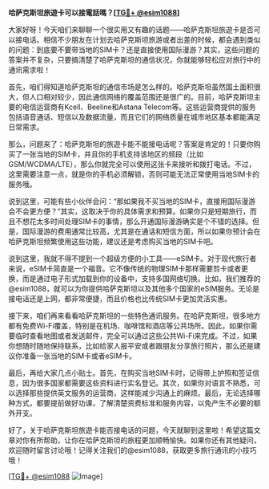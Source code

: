 **哈萨克斯坦旅遊卡可以接電話嗎？[[TG💪+ @esim1088](https://t.me/s/esim1088)]**

大家好呀！今天咱们来聊聊一个很实用又有趣的话题——哈萨克斯坦旅遊卡是否可以接电话。相信不少朋友在计划去哈萨克斯坦旅游或者出差的时候，都会遇到类似的问题：到底要不要带当地的SIM卡？还是直接使用国际漫游？其实，这些问题的答案并不复杂，只要搞清楚了哈萨克斯坦的通信状况，你就能够轻松应对旅行中的通讯需求啦！

首先，咱们得知道哈萨克斯坦的通信市场是怎么样的。哈萨克斯坦虽然国土面积很大，但人口相对较少，因此通信网络的覆盖范围还是很广的。目前，哈萨克斯坦主要的电信运营商有Kcell、Beeline和Astana Telecom等。这些运营商提供的服务包括语音通话、短信以及数据流量，而且它们的网络质量在城市地区基本都能满足日常需求。

那么，问题来了：哈萨克斯坦的旅遊卡能不能接电话呢？答案是肯定的！只要你购买了一张当地的SIM卡，并且你的手机支持该地区的频段（比如GSM/WCDMA/LTE），那么你就完全可以使用这张卡来接听和拨打电话。不过，这里需要注意一点，就是你的手机必须解锁，否则可能无法正常使用当地SIM卡的服务哦。

说到这里，可能有些小伙伴会问：“那如果我不买当地的SIM卡，直接用国际漫游会不会更方便？”其实，这取决于你的具体需求和预算。如果你只是短期旅行，而且不想花太多时间处理SIM卡的事情，那么开通国际漫游确实是个不错的选择。但是，国际漫游的费用通常比较高，尤其是在通话和短信方面，所以如果你预计会在哈萨克斯坦频繁使用这些功能，建议还是考虑购买当地的SIM卡吧。

说到这里，我就不得不提到一个超级方便的小工具——eSIM卡。对于现代旅行者来说，eSIM卡简直是一个福音。它不像传统的物理SIM卡那样需要剪卡或者更换，而是通过电子形式加载到你的设备中，支持多国网络切换。比如，我们推荐的@esim1088，就可以为你提供哈萨克斯坦以及其他多个国家的eSIM服务。无论是接电话还是上网，都非常便捷，而且价格也比传统SIM卡更加灵活实惠。

接下来，咱们再来看看哈萨克斯坦的一些特色通讯服务。在哈萨克斯坦，很多地方都有免费Wi-Fi覆盖，特别是在机场、咖啡馆和酒店等公共场所。因此，如果你需要临时查看地图或者发送邮件，完全可以通过这些公共Wi-Fi来完成。不过，如果你想随时随地保持联系，比如给家人报平安或者跟朋友分享旅行照片，那么还是建议你准备一张当地的SIM卡或者eSIM卡。

最后，再给大家几点小贴士。首先，在购买当地SIM卡时，记得带上护照和签证信息，因为很多国家都需要这些资料进行实名登记。其次，如果你对语言不熟悉，可以选择那些提供英文服务的运营商，这样能减少沟通上的麻烦。最后，无论选择哪种方式，都要提前做好功课，了解清楚资费标准和服务内容，以免产生不必要的额外开支。

好了，关于哈萨克斯坦旅遊卡能否接电话的问题，今天就聊到这里啦！希望这篇文章对你有所帮助，让你在哈萨克斯坦的旅程更加顺畅愉快。如果你还有其他疑问，欢迎随时留言讨论哦！记得关注我们的@esim1088，获取更多旅行通讯的小技巧哦！

[[TG💪+ @esim1088](https://t.me/s/esim1088) ![Image](https://i.postimg.cc/4NQfJmqS/Snipaste-2025-05-13-00-14-12.png)]